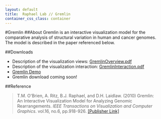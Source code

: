 ```yaml
---
layout: default
title:  Raphael Lab // Gremlin
container_css_class: container
---
```


#Gremlin
##About
Gremlin is an interactive visualization model for the comparative analysis of structural variation in human and cancer genomes.
The model is described in the paper referenced below.

<a name="download"></a>
##Downloads
* Description of the visualization views: [GremlinOverview.pdf](http://compbio-research.cs.brown.edu/software/Gremlin/GremlinOverview.pdf)
* Description of the visualization interaction: [GremlinInteraction.pdf](http://compbio-research.cs.brown.edu/software/Gremlin/GremlinInteraction.pdf)
* [Gremlin Demo](http://compbio-research.cs.brown.edu/software/Gremlin/geneVisDemo.html)
* Gremlin download coming soon!

<a name="reference"></a>
##Reference
>T.M. O'Brien, A. Ritz, B.J. Raphael, and D.H. Laidlaw. (2010)
>Gremlin: An Interactive Visualization Model for Analyzing Genomic Rearrangements.
>*IEEE Transactions on Visualization and Computer Graphics*. vol.16, no.6, pp.918-926.
>[[Publisher Link]](http://ieeexplore.ieee.org/xpls/abs_all.jsp?arnumber=5613428)
